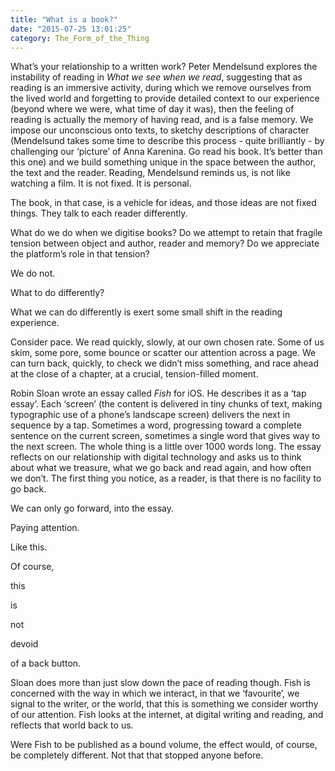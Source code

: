 ```yaml
---
title: "What is a book?"
date: "2015-07-25 13:01:25"
category: The_Form_of_the_Thing
---
```


What’s your relationship to a written work? Peter Mendelsund explores
the instability of reading in *What we see when we read*, suggesting
that as reading is an immersive activity, during which we remove
ourselves from the lived world and forgetting to provide detailed
context to our experience (beyond where we were, what time of day it
was), then the feeling of reading is actually the memory of having read,
and is a false memory. We impose our unconscious onto texts, to sketchy
descriptions of character (Mendelsund takes some time to describe this
process - quite brilliantly - by challenging our ‘picture’ of Anna
Karenina. Go read his book. It’s better than this one) and we build
something unique in the space between the author, the text and the
reader. Reading, Mendelsund reminds us, is not like watching a film. It
is not fixed. It is personal.

The book, in that case, is a vehicle for ideas, and those ideas are not
fixed things. They talk to each reader differently.

What do we do when we digitise books? Do we attempt to retain that
fragile tension between object and author, reader and memory? Do we
appreciate the platform’s role in that tension?

We do not.

What to do differently?

What we can do differently is exert some small shift in the reading
experience.

Consider pace. We read quickly, slowly, at our own chosen rate. Some of
us skim, some pore, some bounce or scatter our attention across a page.
We can turn back, quickly, to check we didn’t miss something, and race
ahead at the close of a chapter, at a crucial, tension-filled moment.

Robin Sloan wrote an essay called *Fish* for iOS. He describes it as a
‘tap essay’. Each ‘screen’ (the content is delivered in tiny chunks of
text, making typographic use of a phone’s landscape screen) delivers the
next in sequence by a tap. Sometimes a word, progressing toward a
complete sentence on the current screen, sometimes a single word that
gives way to the next screen. The whole thing is a little over 1000
words long. The essay reflects on our relationship with digital
technology and asks us to think about what we treasure, what we go back
and read again, and how often we don’t. The first thing you notice, as a
reader, is that there is no facility to go back.

We can only go forward, into the essay.

Paying attention.

Like this.

Of course,

this

is

not

devoid

of a back button.

Sloan does more than just slow down the pace of reading though. Fish is
concerned with the way in which we interact, in that we ‘favourite’, we
signal to the writer, or the world, that this is something we consider
worthy of our attention. Fish looks at the internet, at digital writing
and reading, and reflects that world back to us.

Were Fish to be published as a bound volume, the effect would, of
course, be completely different. Not that that stopped anyone before.
